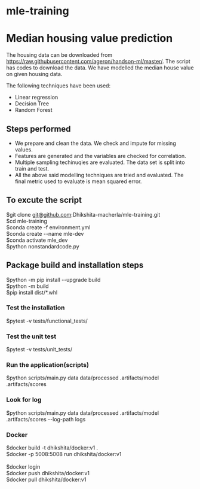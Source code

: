 # mle-training
# Median housing value prediction

The housing data can be downloaded from https://raw.githubusercontent.com/ageron/handson-ml/master/. The script has codes to download the data. We have modelled the median house value on given housing data.

The following techniques have been used:

 - Linear regression
 - Decision Tree
 - Random Forest

## Steps performed
 - We prepare and clean the data. We check and impute for missing values.
 - Features are generated and the variables are checked for correlation.
 - Multiple sampling techinuqies are evaluated. The data set is split into train and test.
 - All the above said modelling techniques are tried and evaluated. The final metric used to evaluate is mean squared error.

## To excute the script

$git clone git@github.com:Dhikshita-macherla/mle-training.git<br>
$cd mle-training<br>
$conda create -f environment.yml<br>
$conda create --name mle-dev<br>
$conda activate mle_dev<br>
$python nonstandardcode.py<br>

## Package build and installation steps
$python -m pip install --upgrade build<br>
$python -m build<br>
$pip install dist/*.whl<br>

### Test the installation
$pytest -v tests/functional_tests/

### Test the unit test
$pytest -v tests/unit_tests/

### Run the application(scripts)
$python scripts/main.py data data/processed .artifacts/model .artifacts/scores

### Look for log
$python scripts/main.py data data/processed .artifacts/model .artifacts/scores --log-path logs

### Docker
$docker build -t dhikshita/docker:v1 .<br>
$docker -p 5008:5008 run dhikshita/docker:v1<br>
<br>
$docker login<br>
$docker push dhikshita/docker:v1<br>
$docker pull dhikshita/docker:v1<br>



